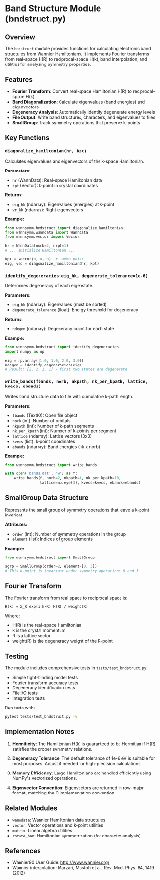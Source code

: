 # Band Structure Module (bndstruct.py)

## Overview

The `bndstruct` module provides functions for calculating electronic band structures from Wannier Hamiltonians. It implements Fourier transforms from real-space H(R) to reciprocal-space H(k), band interpolation, and utilities for analyzing symmetry properties.

## Features

- **Fourier Transform**: Convert real-space Hamiltonian H(R) to reciprocal-space H(k)
- **Band Diagonalization**: Calculate eigenvalues (band energies) and eigenvectors
- **Degeneracy Analysis**: Automatically identify degenerate energy levels
- **File Output**: Write band structures, characters, and eigenvalues to files
- **SmallGroup**: Track symmetry operations that preserve k-points

## Key Functions

### `diagonalize_hamiltonian(hr, kpt)`

Calculates eigenvalues and eigenvectors of the k-space Hamiltonian.

**Parameters:**
- `hr` (WannData): Real-space Hamiltonian data
- `kpt` (Vector): k-point in crystal coordinates

**Returns:**
- `eig_hk` (ndarray): Eigenvalues (energies) at k-point
- `vr_hk` (ndarray): Right eigenvectors

**Example:**
```python
from wannsymm.bndstruct import diagonalize_hamiltonian
from wannsymm.wanndata import WannData
from wannsymm.vector import Vector

hr = WannData(norb=2, nrpt=1)
# ... initialize Hamiltonian ...

kpt = Vector(0, 0, 0)  # Gamma point
eig, vec = diagonalize_hamiltonian(hr, kpt)
```

### `identify_degeneracies(eig_hk, degenerate_tolerance=1e-6)`

Determines degeneracy of each eigenstate.

**Parameters:**
- `eig_hk` (ndarray): Eigenvalues (must be sorted)
- `degenerate_tolerance` (float): Energy threshold for degeneracy

**Returns:**
- `ndegen` (ndarray): Degeneracy count for each state

**Example:**
```python
from wannsymm.bndstruct import identify_degeneracies
import numpy as np

eig = np.array([1.0, 1.0, 2.0, 3.0])
ndegen = identify_degeneracies(eig)
# Result: [2, 2, 1, 1] - first two states are degenerate
```

### `write_bands(fbands, norb, nkpath, nk_per_kpath, lattice, kvecs, ebands)`

Writes band structure data to file with cumulative k-path length.

**Parameters:**
- `fbands` (TextIO): Open file object
- `norb` (int): Number of orbitals
- `nkpath` (int): Number of k-path segments
- `nk_per_kpath` (int): Number of k-points per segment
- `lattice` (ndarray): Lattice vectors (3x3)
- `kvecs` (list): k-point coordinates
- `ebands` (ndarray): Band energies (nk x norb)

**Example:**
```python
from wannsymm.bndstruct import write_bands

with open('bands.dat', 'w') as f:
    write_bands(f, norb=2, nkpath=1, nk_per_kpath=10,
                lattice=np.eye(3), kvecs=kvecs, ebands=ebands)
```

## SmallGroup Data Structure

Represents the small group of symmetry operations that leave a k-point invariant.

**Attributes:**
- `order` (int): Number of symmetry operations in the group
- `element` (list): Indices of group elements

**Example:**
```python
from wannsymm.bndstruct import SmallGroup

sgrp = SmallGroup(order=2, element=[0, 3])
# This k-point is invariant under symmetry operations 0 and 3
```

## Fourier Transform

The Fourier transform from real space to reciprocal space is:

```
H(k) = Σ_R exp(i k·R) H(R) / weight(R)
```

Where:
- H(R) is the real-space Hamiltonian
- k is the crystal momentum
- R is a lattice vector
- weight(R) is the degeneracy weight of the R-point

## Testing

The module includes comprehensive tests in `tests/test_bndstruct.py`:

- Simple tight-binding model tests
- Fourier transform accuracy tests
- Degeneracy identification tests
- File I/O tests
- Integration tests

Run tests with:
```bash
pytest tests/test_bndstruct.py -v
```

## Implementation Notes

1. **Hermiticity**: The Hamiltonian H(k) is guaranteed to be Hermitian if H(R) satisfies the proper symmetry relations.

2. **Degeneracy Tolerance**: The default tolerance of 1e-6 eV is suitable for most purposes. Adjust if needed for high-precision calculations.

3. **Memory Efficiency**: Large Hamiltonians are handled efficiently using NumPy's vectorized operations.

4. **Eigenvector Convention**: Eigenvectors are returned in row-major format, matching the C implementation convention.

## Related Modules

- `wanndata`: Wannier Hamiltonian data structures
- `vector`: Vector operations and k-point utilities
- `matrix`: Linear algebra utilities
- `rotate_ham`: Hamiltonian symmetrization (for character analysis)

## References

- Wannier90 User Guide: http://www.wannier.org/
- Wannier interpolation: Marzari, Mostofi et al., Rev. Mod. Phys. 84, 1419 (2012)
